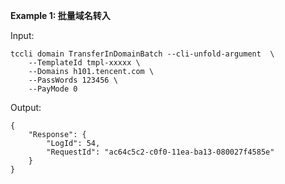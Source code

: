 **Example 1: 批量域名转入**



Input: 

```
tccli domain TransferInDomainBatch --cli-unfold-argument  \
    --TemplateId tmpl-xxxxx \
    --Domains h101.tencent.com \
    --PassWords 123456 \
    --PayMode 0
```

Output: 
```
{
    "Response": {
        "LogId": 54,
        "RequestId": "ac64c5c2-c0f0-11ea-ba13-080027f4585e"
    }
}
```


